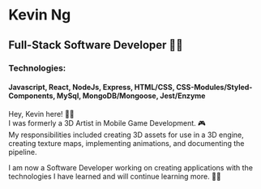 # Kevin Ng
## Full-Stack Software Developer :technologist:	
### Technologies: 
#### Javascript, React, NodeJs, Express, HTML/CSS, CSS-Modules/Styled-Components, MySql, MongoDB/Mongoose, Jest/Enzyme 
   
  
Hey, Kevin here! :raising_hand_man: </br>
I was formerly a 3D Artist in Mobile Game Development. :video_game:	 </br>
My responsibilities included creating 3D assets for use in a 3D engine, creating texture maps, implementing animations, and documenting the pipeline. 

I am now a Software Developer working on creating applications with the technologies I have learned and will continue learning more. :man_student:

